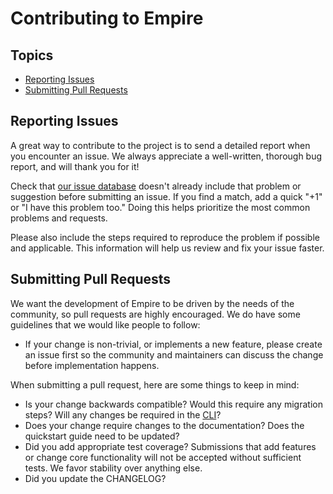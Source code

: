 # Contributing to Empire

## Topics

* [Reporting Issues](#reporting-issues)
* [Submitting Pull Requests](#submitting-pull-requests)

## Reporting Issues

A great way to contribute to the project is to send a detailed report when you encounter an issue. We always appreciate a well-written, thorough bug report, and will thank you for it!

Check that [our issue database](https://github.com/remind101/empire/issues) doesn't already include that problem or suggestion before submitting an issue. If you find a match, add a quick "+1" or "I have this problem too." Doing this helps prioritize the most common problems and requests.

Please also include the steps required to reproduce the problem if possible and applicable. This information will help us review and fix your issue faster.

## Submitting Pull Requests

We want the development of Empire to be driven by the needs of the community, so pull requests are highly encouraged. We do have some guidelines that we would like people to follow:

* If your change is non-trivial, or implements a new feature, please create an issue first so the community and maintainers can discuss the change before implementation happens.

When submitting a pull request, here are some things to keep in mind:

* Is your change backwards compatible? Would this require any migration steps? Will any changes be required in the [CLI](https://github.com/remind101/emp)?
* Does your change require changes to the documentation? Does the quickstart guide need to be updated?
* Did you add appropriate test coverage? Submissions that add features or change core functionality will not be accepted without sufficient tests. We favor stability over anything else.
* Did you update the CHANGELOG?

